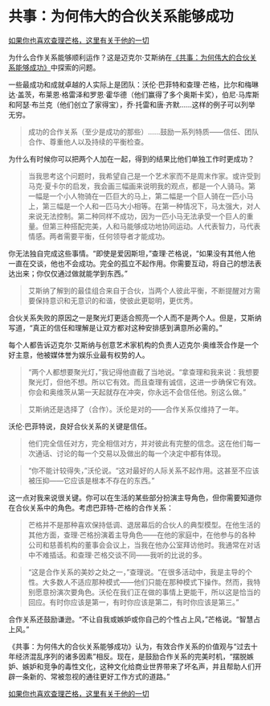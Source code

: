 # 共事：为何伟大的合伙关系能够成功

[如果你也喜欢查理芒格，这里有关于他的一切](https://ayaseeri.gitbook.io/charlie-munger/)


为什么合作关系能够顺利运作？这是迈克尔·艾斯纳在[《共事：为何伟大的合伙关系能够成功》](https://www.amazon.com/gp/product/0061732443/ref=as_li_qf_asin_il_tl?ie=UTF8&tag=farnamstreet-20&creative=9325&linkCode=as2&creativeASIN=0061732443&linkId=3a6b9aba6653b9e924a21f9fb6c4649b)中探索的问题。

一些最成功和成就卓越的人实际上是团队：沃伦·巴菲特和查理·芒格，比尔和梅琳达·盖茨，布莱恩·格雷泽和罗恩·霍华德（他们赢得了多个奥斯卡奖），伯尼·马库斯和阿瑟·布兰克（他们创立了家得宝），乔·托雷和唐·齐默……这样的例子可以列举无穷。

> 成功的合作关系（至少是成功的那些）……鼓励一系列特质——信任、团队合作、尊重他人以及持续的平衡检查。

为什么有时候你可以把两个人加在一起，得到的结果比他们单独工作时更成功？

> 当我思考这个问题时，我希望自己是一个艺术家而不是周末作家。或许受到马克·夏卡尔的启发，我会画三幅画来说明我的观点，都是一个人骑马。第一幅是一个小人物骑在一匹巨大的马上，第二幅是一个巨人骑在一匹小马上，第三幅是一个人和一匹马大小相等。在第一种情况下，马太强大，对人来说无法控制。第二种同样不成功，因为一匹小马无法承受一个巨人的重量。但第三种搭配完美，人和马能够成功地协同运动。人代表智力，马代表情感。两者需要平衡，任何领导者才能成功。

你无法独自完成这些事情。“即使是爱因斯坦，”查理·芒格说，“如果没有其他人他一直在交谈，他也不会成功。完全的孤立不起作用。你需要互动，将自己的想法表达出来；你仅仅通过做就能学到东西。”

> 艾斯纳了解到的最佳组合来自于合伙，当两个人彼此平衡，不断提醒对方需要保持意识和无意识的和谐，使彼此更聪明，更优秀。

合伙关系失败的原因之一是聚光灯更适合照亮一个人而不是两个人。但是，艾斯纳写道，“真正的信任和理解是让双方都对这种安排感到满意所必需的。”

每个人都告诉迈克尔·艾斯纳与创意艺术家机构的负责人迈克尔·奥维茨合作是一个好主意，他被媒体誉为娱乐业最有权势的人。

> “两个人都想要聚光灯，”我记得他直截了当地说。“拿查理和我来说：我想要聚光灯，但他不想。所以它有效。而且查理有诚信，这进一步确保它有效。你会和奥维茨从第一天起就存在冲突，你永远不会信任他。别这么做。”

> 艾斯纳还是选择了（合作）。沃伦是对的——合作关系仅维持了一年。

沃伦·巴菲特说，良好合伙关系的关键是信任。

> 他们完全信任对方，完全相信对方，并对彼此有完整的信念。这在他们每一次通话、讨论的每一个交易以及做出的每一个决定中都有体现。

> “你不能计较得失，”沃伦说。“这对最好的人际关系不起作用。这甚至不应该被压抑——它应该是根本不存在的东西。”

这一点对我来说很关键。你可以在生活的某些部分扮演主导角色，但你需要知道你在合伙关系中的角色。考虑巴菲特-芒格的合作关系：

> 芒格并不是那种喜欢保持低调、退居幕后的合伙人的典型模型。在他生活的其他方面，查理·芒格扮演着主导角色——在他的家庭中，在他参与的各种公司和慈善机构的董事会会议上，当我在他办公室拜访他时。我通常在对话中不难插话。和查理·芒格交谈不同——我听的比说的多。

> “这是合作关系的美妙之处之一，”查理说。“在很多活动中，我是主导的个性。大多数人不适应那种模式——他们只能在那种模式下操作。然而，我特别愿意扮演次要角色。沃伦在我们正在做的事情上更能干，所以这是恰当的回应。有时你应该是第一，有时你应该是第二，有时你应该是第三。”

合作关系还鼓励谦逊。“不让自我或嫉妒或你自己的个性占上风，”芒格说。“智慧占上风。”

《共事：为何伟大的合伙关系能够成功》认为，有效合作关系的价值观与“过去十年经济混乱序列的诸多因素”相反。现在，是鼓励合作关系的完美时机，“摆脱嫉妒、嫉妒和竞争的毒性文化，这种文化给商业世界带来了坏名声，并且帮助人们开辟一条新的、常被忽视的通往更好工作方式的道路。”

[如果你也喜欢查理芒格，这里有关于他的一切](https://ayaseeri.gitbook.io/charlie-munger/)

